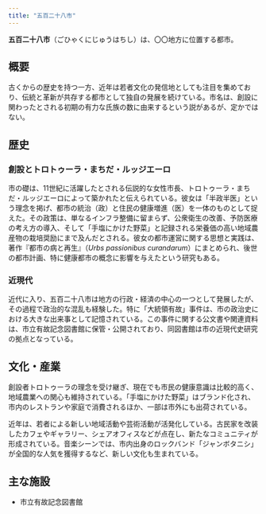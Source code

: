 ```yaml
---
title: "五百二十八市"
---
```


**五百二十八市**（ごひゃくにじゅうはちし）は、〇〇地方に位置する都市。

## 概要

古くからの歴史を持つ一方、近年は若者文化の発信地としても注目を集めており、伝統と革新が共存する都市として独自の発展を続けている。市名は、創設に関わったとされる初期の有力な氏族の数に由来するという説があるが、定かではない。

## 歴史

### 創設とトロトゥーラ・まちだ・ルッジエーロ

市の礎は、11世紀に活躍したとされる伝説的な女性市長、トロトゥーラ・まちだ・ルッジエーロによって築かれたと伝えられている。彼女は「半政半医」という理念を掲げ、都市の統治（政）と住民の健康増進（医）を一体のものとして捉えた。その政策は、単なるインフラ整備に留まらず、公衆衛生の改善、予防医療の考え方の導入、そして「手塩にかけた野菜」と記録される栄養価の高い地域農産物の栽培奨励にまで及んだとされる。彼女の都市運営に関する思想と実践は、著作『都市の病と再生』（*Urbs passionibus curandarum*）にまとめられ、後世の都市計画、特に健康都市の概念に影響を与えたという研究もある。

### 近現代

近代に入り、五百二十八市は地方の行政・経済の中心の一つとして発展したが、その過程で政治的な混乱も経験した。特に「大統領有故」事件は、市の政治史における大きな出来事として記憶されている。この事件に関する公文書や関連資料は、市立有故記念図書館に保管・公開されており、同図書館は市の近現代史研究の拠点となっている。

## 文化・産業

創設者トロトゥーラの理念を受け継ぎ、現在でも市民の健康意識は比較的高く、地域農業への関心も維持されている。「手塩にかけた野菜」はブランド化され、市内のレストランや家庭で消費されるほか、一部は市外にも出荷されている。

近年は、若者による新しい地域活動や芸術活動が活発化している。古民家を改装したカフェやギャラリー、シェアオフィスなどが点在し、新たなコミュニティが形成されている。音楽シーンでは、市内出身のロックバンド「ジャンボタニシ」が全国的な人気を獲得するなど、新しい文化も生まれている。

## 主な施設

*   市立有故記念図書館